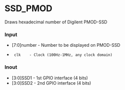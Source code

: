 # SSD_PMOD
Draws hexadecimal number of Digilent PMOD-SSD

### Input
- [7:0]number - Number to be displayed on PMOD-SSD
-      clk    - Clock (100Hz-1MHz, any clock domain)

### Inout
- [3:0]SSD1   - 1st GPIO interface (4 bits)
- [3:0]SSD2   - 2nd GPIO interface (4 bits)
